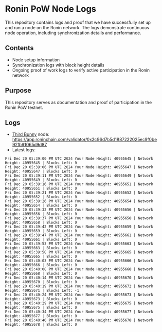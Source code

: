 # Ronin PoW Node Logs

This repository contains logs and proof that we have successfully set up and run a node on the Ronin network. The logs demonstrate continuous node operation, including synchronization details and performance.

## Contents

- Node setup information
- Synchronization logs with block height details
- Ongoing proof of work logs to verify active participation in the Ronin network

## Purpose

This repository serves as documentation and proof of participation in the Ronin PoW testnet.

## Logs

- [Third Bunny](https://thirdbunny.xyz/) node: https://app.roninchain.com/validator/0x2c96d7b5d1887222025ec9f0be92fb91065d9d87
- Latest logs:
```
Fri Dec 20 05:39:00 PM UTC 2024 Your Node Height: 40955645 | Network Height: 40955645 | Blocks Left: 0
Fri Dec 20 05:39:06 PM UTC 2024 Your Node Height: 40955647 | Network Height: 40955647 | Blocks Left: 0
Fri Dec 20 05:39:11 PM UTC 2024 Your Node Height: 40955649 | Network Height: 40955649 | Blocks Left: 0
Fri Dec 20 05:39:16 PM UTC 2024 Your Node Height: 40955651 | Network Height: 40955651 | Blocks Left: 0
Fri Dec 20 05:39:21 PM UTC 2024 Your Node Height: 40955652 | Network Height: 40955652 | Blocks Left: 0
Fri Dec 20 05:39:26 PM UTC 2024 Your Node Height: 40955654 | Network Height: 40955654 | Blocks Left: 0
Fri Dec 20 05:39:32 PM UTC 2024 Your Node Height: 40955656 | Network Height: 40955656 | Blocks Left: 0
Fri Dec 20 05:39:37 PM UTC 2024 Your Node Height: 40955658 | Network Height: 40955658 | Blocks Left: 0
Fri Dec 20 05:39:42 PM UTC 2024 Your Node Height: 40955659 | Network Height: 40955659 | Blocks Left: 0
Fri Dec 20 05:39:47 PM UTC 2024 Your Node Height: 40955661 | Network Height: 40955661 | Blocks Left: 0
Fri Dec 20 05:39:53 PM UTC 2024 Your Node Height: 40955663 | Network Height: 40955663 | Blocks Left: 0
Fri Dec 20 05:39:58 PM UTC 2024 Your Node Height: 40955665 | Network Height: 40955665 | Blocks Left: 0
Fri Dec 20 05:40:03 PM UTC 2024 Your Node Height: 40955666 | Network Height: 40955666 | Blocks Left: 0
Fri Dec 20 05:40:08 PM UTC 2024 Your Node Height: 40955668 | Network Height: 40955668 | Blocks Left: 0
Fri Dec 20 05:40:14 PM UTC 2024 Your Node Height: 40955670 | Network Height: 40955670 | Blocks Left: 0
Fri Dec 20 05:40:19 PM UTC 2024 Your Node Height: 40955672 | Network Height: 40955671 | Blocks Left: -1
Fri Dec 20 05:40:24 PM UTC 2024 Your Node Height: 40955673 | Network Height: 40955673 | Blocks Left: 0
Fri Dec 20 05:40:29 PM UTC 2024 Your Node Height: 40955675 | Network Height: 40955675 | Blocks Left: 0
Fri Dec 20 05:40:34 PM UTC 2024 Your Node Height: 40955677 | Network Height: 40955677 | Blocks Left: 0
Fri Dec 20 05:40:40 PM UTC 2024 Your Node Height: 40955678 | Network Height: 40955678 | Blocks Left: 0
```
